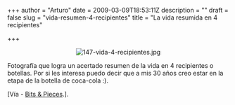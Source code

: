 +++
author = "Arturo"
date = 2009-03-09T18:53:11Z
description = ""
draft = false
slug = "vida-resumen-4-recipientes"
title = "La vida resumida en 4 recipientes"

+++

 <p align="center"><img src="http://geeksan.com/wp-content/uploads/import/147-vida-4-recipientes.jpg" alt="147-vida-4-recipientes.jpg" /></p>

<p>Fotografía que logra un acertado resumen de la vida en 4 recipientes o botellas. Por si les interesa puedo decir que a mis 30 años creo estar en la etapa de la botella de coca-cola :).</p>

<p>[Vía - <a href="http://bitsandpieces.us/2009/02/02/life-summarized-in-4-bottles/">Bits &amp; Pieces</a>.].</p>